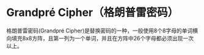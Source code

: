 Grandpré Cipher（格朗普雷密码）
=======================================

格朗普雷密码(Grandpré Cipher)是替换密码的一种，一般使用8个8字母的单词横向填充8x8方阵，且第一列为一个单词，并且在方阵中26个字母都必须出现一次以上。